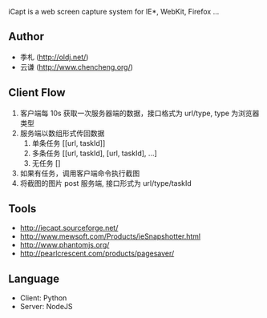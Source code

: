 iCapt is a web screen capture system for IE*, WebKit, Firefox ... 

## Author

* 季札 (http://oldj.net/)
* 云谦 (http://www.chencheng.org/)


## Client Flow

1. 客户端每 10s 获取一次服务器端的数据，接口格式为 url/type, type 为浏览器类型
2. 服务端以数组形式传回数据
   1) 单条任务
      [[url, taskId]]
   2) 多条任务
      [[url, taskId], [url, taskId], ...]
   3) 无任务
      []
3. 如果有任务，调用客户端命令执行截图
4. 将截图的图片 post 服务端, 接口形式为 url/type/taskId


## Tools

* http://iecapt.sourceforge.net/
* http://www.mewsoft.com/Products/ieSnapshotter.html
* http://www.phantomjs.org/
* http://pearlcrescent.com/products/pagesaver/


## Language

* Client: Python
* Server: NodeJS

